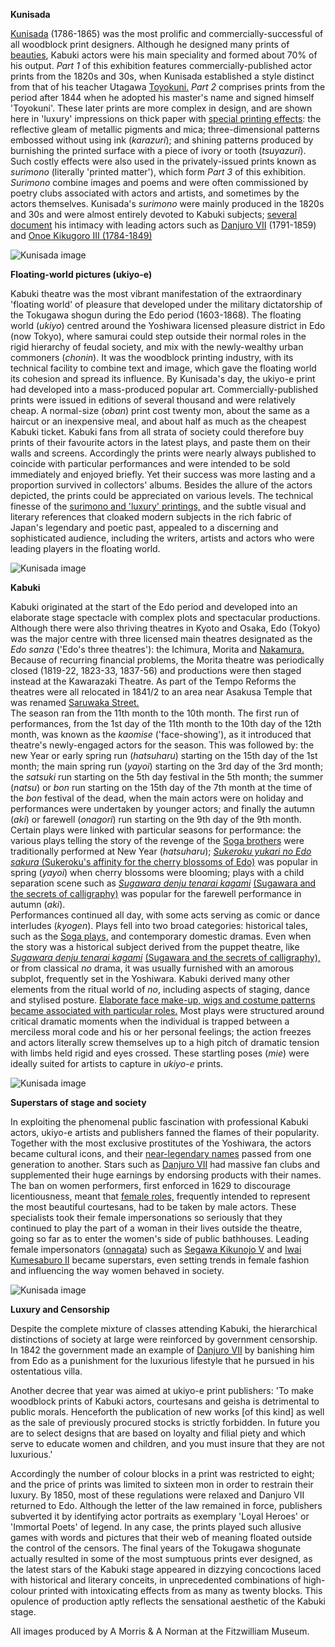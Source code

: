 **Kunisada**

[Kunisada](/theme/textC) (1786-1865) was the most prolific and commercially-successful of all woodblock print designers. Although he designed many prints of [beauties](KUN/kun022.htm), Kabuki actors were his main speciality and formed about 70% of his output. _Part 1_ of this exhibition features commercially-published actor prints from the 1820s and 30s, when Kunisada established a style distinct from that of his teacher Utagawa [Toyokuni.](/theme/textC) _Part 2_ comprises prints from the period after 1844 when he adopted his master's name and signed himself 'Toyokuni'. These later prints are more complex in design, and are shown here in 'luxury' impressions on thick paper with [special printing effects](/theme/surimono-and-special-printing-effects): the reflective gleam of metallic pigments and mica; three-dimensional patterns embossed without using ink (_karazuri_); and shining patterns produced by burnishing the printed surface with a piece of ivory or tooth (_tsuyazuri_). Such costly effects were also used in the privately-issued prints known as _surimono_ (literally 'printed matter'), which form _Part 3_ of this exhibition. _Surimono_ combine images and poems and were often commissioned by poetry clubs associated with actors and artists, and sometimes by the actors themselves. Kunisada's _surimono_ were mainly produced in the 1820s and 30s and were almost entirely devoted to Kabuki subjects; [several document](/exhibition/group-9) his intimacy with leading actors such as [Danjuro VII](/theme/textE) (1791-1859) and [Onoe Kikugoro III (1784-1849)](/theme/onoe-kikugoro-iii)

![Kunisada image](P.480-1937_small4.jpg)

**Floating-world pictures (ukiyo-e)**

Kabuki theatre was the most vibrant manifestation of the extraordinary 'floating world' of pleasure that developed under the military dictatorship of the Tokugawa shogun during the Edo period (1603-1868). The floating world (_ukiyo_) centred around the Yoshiwara licensed pleasure district in Edo (now Tokyo), where samurai could step outside their normal roles in the rigid hierarchy of feudal society, and mix with the newly-wealthy urban commoners (_chonin_). It was the woodblock printing industry, with its technical facility to combine text and image, which gave the floating world its cohesion and spread its influence. By Kunisada's day, the ukiyo-e print had developed into a mass-produced popular art. Commercially-published prints were issued in editions of several thousand and were relatively cheap. A normal-size (_oban_) print cost twenty mon, about the same as a haircut or an inexpensive meal, and about half as much as the cheapest Kabuki ticket. Kabuki fans from all strata of society could therefore buy prints of their favourite actors in the latest plays, and paste them on their walls and screens. Accordingly the prints were nearly always published to coincide with particular performances and were intended to be sold immediately and enjoyed briefly. Yet their success was more lasting and a proportion survived in collectors' albums. Besides the allure of the actors depicted, the prints could be appreciated on various levels. The technical finesse of the [surimono and 'luxury' printings,](/theme/surimono-and-special-printing-effects) and the subtle visual and literary references that cloaked modern subjects in the rich fabric of Japan's legendary and poetic past, appealed to a discerning and sophisticated audience, including the writers, artists and actors who were leading players in the floating world.

![Kunisada image](P.505-1937.jpg)

**Kabuki**

Kabuki originated at the start of the Edo period and developed into an elaborate stage spectacle with complex plots and spectacular productions. Although there were also thriving theatres in Kyoto and Osaka, Edo (Tokyo) was the major centre with three licensed main theatres designated as the _Edo sanza_ ('Edo's three theatres'): the Ichimura, Morita and [Nakamura.](/theme/inside-a-theatre) Because of recurring financial problems, the Morita theatre was periodically closed (1819-22, 1823-33, 1837-56) and productions were then staged instead at the Kawarazaki Theatre. As part of the Tempo Reforms the theatres were all relocated in 1841/2 to an area near Asakusa Temple that was renamed [Saruwaka Street.](/theme/saruwaka-street)  
The season ran from the 11th month to the 10th month. The first run of performances, from the 1st day of the 11th month to the 10th day of the 12th month, was known as the _kaomise_ ('face-showing'), as it introduced that theatre's newly-engaged actors for the season. This was followed by: the new Year or early spring run (_hatsuharu_) starting on the 15th day of the 1st month; the main spring run (_yayoi_) starting on the 3rd day of the 3rd month; the _satsuki_ run starting on the 5th day festival in the 5th month; the summer (_natsu_) or _bon_ run starting on the 15th day of the 7th month at the time of the _bon_ festival of the dead, when the main actors were on holiday and performances were undertaken by younger actors; and finally the autumn (_aki_) or farewell (_onagori_) run starting on the 9th day of the 9th month. Certain plays were linked with particular seasons for performance: the various plays telling the story of the revenge of the [Soga brothers](/exhibition/group-6) were traditionally performed at New Year (_hatsuharu_); [_Sukeroku yukari no Edo sakura_ (Sukeroku's affinity for the cherry blossoms of Edo)](Group5.htm) was popular in spring (_yayoi_) when cherry blossoms were blooming; plays with a child separation scene such as _[Sugawara denju tenarai kagami](/exhibition/group-3)_ [(Sugawara and the secrets of calligraphy)](/exhibition/group-3) was popular for the farewell performance in autumn (_aki_).  
Performances continued all day, with some acts serving as comic or dance interludes (_kyogen_). Plays fell into two broad categories: historical tales, such as the [Soga plays,](/exhibition/group-6) and contemporary domestic dramas. Even when the story was a historical subject derived from the puppet theatre, like _[Sugawara denju tenarai kagami](/exhibition/group-3)_ [(Sugawara and the secrets of calligraphy),](/exhibition/group-3) or from classical _no_ drama, it was usually furnished with an amorous subplot, frequently set in the Yoshiwara. Kabuki derived many other elements from the ritual world of _no_, including aspects of staging, dance and stylised posture. [Elaborate face make-up, wigs and costume patterns became associated with particular roles.](/exhibition/group-2) Most plays were structured around critical dramatic moments when the individual is trapped between a merciless moral code and his or her personal feelings; the action freezes and actors literally screw themselves up to a high pitch of dramatic tension with limbs held rigid and eyes crossed. These startling poses (_mie_) were ideally suited for artists to capture in _ukiyo-e_ prints.

![Kunisada image](P.489-1937_small1.jpg)

**Superstars of stage and society**

In exploiting the phenomenal public fascination with professional Kabuki actors, ukiyo-e artists and publishers fanned the flames of their popularity. Together with the most exclusive prostitutes of the Yoshiwara, the actors became cultural icons, and their [near-legendary names](/theme/actors-names-and-crests) passed from one generation to another. Stars such as [Danjuro VII](/exhibition/group-8-part-1) had massive fan clubs and supplemented their huge earnings by endorsing products with their names. The ban on women performers, first enforced in 1629 to discourage licentiousness, meant that [female roles,](/theme/fan-prints-two) frequently intended to represent the most beautiful courtesans, had to be taken by male actors. These specialists took their female impersonations so seriously that they continued to play the part of a woman in their lives outside the theatre, going so far as to enter the women's side of public bathhouses. Leading female impersonators ([onnagata](/theme/fan-prints-two)) such as [Segawa Kikunojo V](/exhibition/group-7) and [Iwai Kumesaburo II](/exhibition/group-8-part-1) became superstars, even setting trends in female fashion and influencing the way women behaved in society.

![Kunisada image](P.501-1937_small2.jpg)

**Luxury and Censorship**

Despite the complete mixture of classes attending Kabuki, the hierarchical distinctions of society at large were reinforced by government censorship. In 1842 the government made an example of [Danjuro VII](/theme/textE) by banishing him from Edo as a punishment for the luxurious lifestyle that he pursued in his ostentatious villa.

Another decree that year was aimed at ukiyo-e print publishers: 'To make woodblock prints of Kabuki actors, courtesans and geisha is detrimental to public morals. Henceforth the publication of new works \[of this kind\] as well as the sale of previously procured stocks is strictly forbidden. In future you are to select designs that are based on loyalty and filial piety and which serve to educate women and children, and you must insure that they are not luxurious.'

Accordingly the number of colour blocks in a print was restricted to eight; and the price of prints was limited to sixteen mon in order to restrain their luxury. By 1850, most of these regulations were relaxed and Danjuro VII returned to Edo. Although the letter of the law remained in force, publishers subverted it by identifying actor portraits as exemplary 'Loyal Heroes' or 'Immortal Poets' of legend. In any case, the prints played such allusive games with words and pictures that their web of meaning floated outside the control of the censors. The final years of the Tokugawa shogunate actually resulted in some of the most sumptuous prints ever designed, as the latest stars of the Kabuki stage appeared in dizzying concoctions laced with historical and literary conceits, in unprecedented combinations of high-colour printed with intoxicating effects from as many as twenty blocks. This opulence of production aptly reflects the sensational aesthetic of the Kabuki stage.  

All images produced by A Morris & A Norman at the Fitzwilliam Museum.
